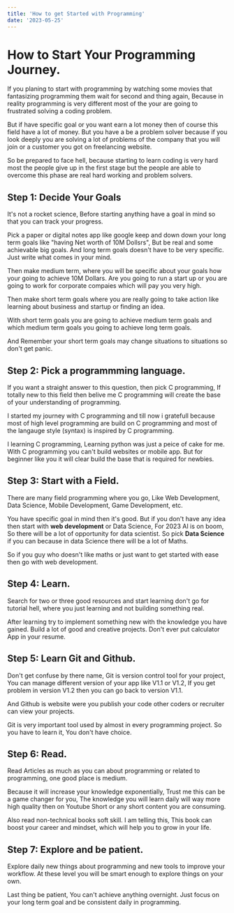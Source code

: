 ```yaml
---
title: 'How to get Started with Programming'
date: '2023-05-25'
---
```


# How to Start Your Programming Journey.

If you planing to start with programming by watching some movies that fantasizing programming them wait for second and thing again, Because in reality programming is very different most of the your are going to frustrated solving a coding problem.

But if have specific goal or you want earn a lot money then of course this field have a lot of money. But you have a be a problem solver because if you look deeply you are solving a lot of problems of the company that you will join or a customer you got on freelancing website.

So be prepared to face hell, because starting to learn coding is very hard most the people give up in the first stage but the people are able to overcome this phase are real hard working and problem solvers.

## Step 1: Decide Your Goals
It's not a rocket science, Before starting anything have a goal in mind so that you can track your progress.

Pick a paper or digital notes app like google keep and down down your long term goals like "having Net worth of 10M Dollsrs", But be real and some achievable big goals. And long term goals doesn't have to be very specific. Just write what comes in your mind.

Then make medium term, where you will be specific about your goals how your going to achieve 10M Dollars. Are you going to run a start up or you are going to work for corporate compaies which will pay you very high.

Then make short term goals where you are really going to take action like learning about business and startup or finding an idea.

With short term goals you are going to achieve medium term goals and which medium term goals you going to achieve long term goals.

And Remember your short term goals may change situations to situations so don't get panic.

## Step 2: Pick a programmming language.
If you  want a straight answer to this question, then pick C programming, If totally new to this field then belive me C programming will create the base of your understanding of programming.

I started my journey with C programming and till now i gratefull because most of high level programming are build on C programming and most of the langauge style (syntax) is inspired by C programming.

I learning C programming, Learning python was just a peice of cake for me. With C programming you can't build websites or mobile app. But for beginner like you it will clear build the base that is required for newbies.

## Step 3: Start with a Field.

There are many field programming where you go, Like Web Development, Data Science, Mobile Development, Game Development, etc.

You have specific goal in mind then it's good. But if you don't have any idea then start with **web development** or Data Science, For 2023 AI is on boom, So there will be a lot of opportunity for data scientist. So pick **Data Science** if you can because in data Science there will be a lot of Maths.

So if you guy who doesn't like maths or just want to get started with ease then go with web development.

## Step 4: Learn.

Search for two or three good resources and start learning don't go for tutorial hell, where you just learning and not building something real.

After learning try to implement something new with the knowledge you have gained. Build a lot of good and creative projects. Don't ever put calculator App in your resume.

## Step 5: Learn Git and Github.

Don't get confuse by there name, Git is version control tool for your project, You can manage different version of your app like V1.1 or V1.2, If you get problem in version V1.2 then you can go back to version V1.1.

And Github is website were you publish your code other coders or recruiter can view your projects. 

Git is very important tool used by almost in every programming project. So you have to learn it, You don't have choice.

## Step 6: Read.
Read Articles as much as you can about programming or related to programming, one good place is medium.

Because it will increase your knowledge exponentially, Trust me this can be a game changer for you, The knowledge you will learn daily will way more high quality then on Youtube Short or any short content you are consuming.

Also read non-technical books soft skill. I am telling this, This book can boost your career and mindset, which will help you to grow in your life.

## Step 7: Explore and be patient.

Explore daily new things about programming and new tools to improve your workflow. At these level you will be smart enough to explore things on your own.

Last thing be patient, You can't achieve anything overnight. Just focus on your long term goal and be consistent daily in programming. 

